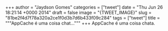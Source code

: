
+++
author = "Jaydson Gomes"
categories = ["tweet"]
date = "Thu Jun 26 18:21:14 +0000 2014"
draft = false
image = "{TWEET_IMAGE}"
slug = "81be2f4d7f78a320a2ce1f0d3b7d6b433f09c284"
tags = ["tweet"]
title = """AppCache é uma coisa chat..."""
+++
AppCache é uma coisa chata.
